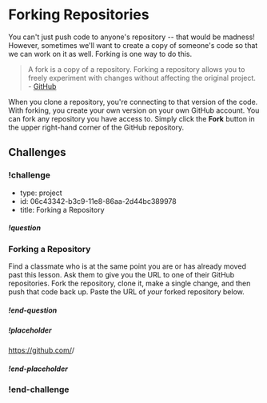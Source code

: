 # Forking Repositories

You can't just push code to anyone's repository -- that would be madness! However, sometimes we'll want to create a copy of someone's code so that we can work on it as well. Forking is one way to do this.

> A fork is a copy of a repository. Forking a repository allows you to freely experiment with changes without affecting the original project. - [GitHub](https://help.github.com/articles/fork-a-repo/)

When you clone a repository, you're connecting to that version of the code. With forking, you create your own version on your own GitHub account. You can fork any repository you have access to. Simply click the **Fork** button in the upper right-hand corner of the GitHub repository.

## Challenges

<!-- Question -->

### !challenge

* type: project
* id: 06c43342-b3c9-11e8-86aa-2d44bc389978
* title: Forking a Repository

##### !question

### Forking a Repository

Find a classmate who is at the same point you are or has already moved past this lesson. Ask them to give you the URL to one of their GitHub repositories. Fork the repository, clone it, make a single change, and then push that code back up. Paste the URL of _your_ forked repository below.

##### !end-question

##### !placeholder

https://github.com/<username>/<repository-name>

##### !end-placeholder

### !end-challenge
